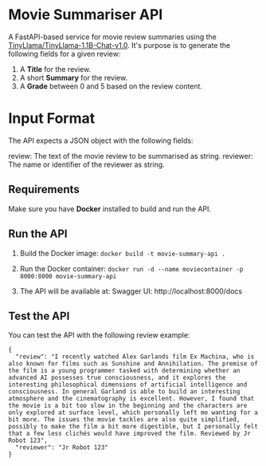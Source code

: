 # Movie Summariser API
A FastAPI-based service for movie review summaries using the [TinyLlama/TinyLlama-1.1B-Chat-v1.0](https://huggingface.co/TinyLlama/TinyLlama-1.1B-Chat-v1.0). 
It's purpose is to generate the following fields for a given review:
1. A **Title** for the review.
2. A short **Summary** for the review.
3. A **Grade** between 0 and 5 based on the review content.

# Input Format
The API expects a JSON object with the following fields:

review: The text of the movie review to be summarised as string. 
reviewer: The name or identifier of the reviewer as string. 

## Requirements
Make sure you have **Docker** installed to build and run the API.

## Run the API
1. Build the Docker image:
    ```docker build -t movie-summary-api .```

2. Run the Docker container:
   ```docker run -d --name moviecontainer -p 8000:8000 movie-summary-api```

3. The API will be available at:
    Swagger UI: http://localhost:8000/docs

## Test the API
You can test the API with the following review example:

```
{
  "review": "I recently watched Alex Garlands film Ex Machina, who is also known for films such as Sunshine and Annihilation. The premise of the film is a young programmer tasked with determining whether an advanced AI possesses true consciousness, and it explores the interesting philosophical dimensions of artificial intelligence and consciousness. In general Garland is able to build an interesting atmosphere and the cinematography is excellent. However, I found that the movie is a bit too slow in the beginning and the characters are only explored at surface level, which personally left me wanting for a bit more. The issues the movie tackles are also quite simplified, possibly to make the film a bit more digestible, but I personally felt that a few less clichés would have improved the film. Reviewed by Jr Robot 123",
  "reviewer": "Jr Robot 123"
}
```
